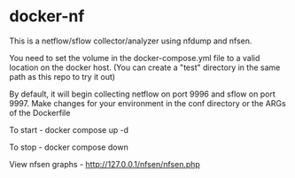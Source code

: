 # docker-nf

This is a netflow/sflow collector/analyzer using nfdump and nfsen. 

You need to set the volume in the docker-compose.yml file to a valid location on the docker host.  (You can create a "test" directory in the same path as this repo to try it out)

By default, it will begin collecting netflow on port 9996 and sflow on port 9997.  Make changes for your environment in the conf directory or the ARGs of the Dockerfile  

To start -
docker compose up -d

To stop - 
docker compose down

View nfsen graphs - 
http://127.0.0.1/nfsen/nfsen.php


